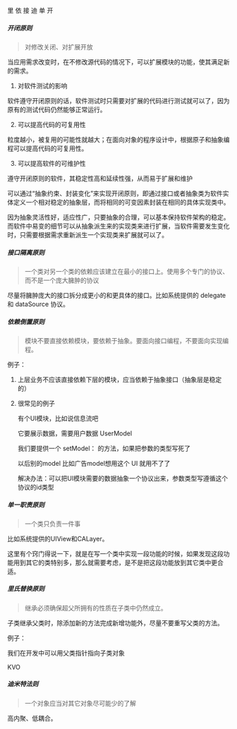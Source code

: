 里 依 接 迪 单 开

##### 开闭原则

> 对修改关闭、对扩展开放

 当应用需求改变时，在不修改源代码的情况下，可以扩展模块的功能，使其满足新的需求。

1. 对软件测试的影响

软件遵守开闭原则的话，软件测试时只需要对扩展的代码进行测试就可以了，因为原有的测试代码仍然能够正常运行。

2. 可以提高代码的可复用性

粒度越小，被复用的可能性就越大；在面向对象的程序设计中，根据原子和抽象编程可以提高代码的可复用性。

3. 可以提高软件的可维护性

遵守开闭原则的软件，其稳定性高和延续性强，从而易于扩展和维护

可以通过“抽象约束、封装变化”来实现开闭原则，即通过接口或者抽象类为软件实体定义一个相对稳定的抽象层，而将相同的可变因素封装在相同的具体实现类中。

因为抽象灵活性好，适应性广，只要抽象的合理，可以基本保持软件架构的稳定。而软件中易变的细节可以从抽象派生来的实现类来进行扩展，当软件需要发生变化时，只需要根据需求重新派生一个实现类来扩展就可以了。

##### 接口隔离原则

> 一个类对另一个类的依赖应该建立在最小的接口上。使用多个专门的协议、而不是一个庞大臃肿的协议

尽量将臃肿庞大的接口拆分成更小的和更具体的接口。比如系统提供的 delegate 和 dataSource 协议。

##### 依赖倒置原则

> 模块不要直接依赖模块，要依赖于抽象。要面向接口编程，不要面向实现编程。

例子：

1. 上层业务不应该直接依赖下层的模块，应当依赖于抽象接口（抽象层是稳定的）

2. 很常见的例子 

   有个UI模块，比如说信息流吧

   它要展示数据，需要用户数据 UserModel

   我们要提供一个 setModel： 的方法，如果把参数的类型写死了

   以后别的model 比如广告model想用这个 UI 就用不了了

   解决办法：可以把UI模块需要的数据抽象一个协议出来，参数类型写遵循这个协议的id类型

##### 单一职责原则

> 一个类只负责一件事

比如系统提供的UIView和CALayer。

这里有个窍门得说一下，就是在写一个类中实现一段功能的时候，如果发现这段功能用到其它的类特别多，那么就需要考虑，是不是把这段功能放到其它类中更合适。



##### 里氏替换原则

> 继承必须确保超父所拥有的性质在子类中仍然成立。

子类继承父类时，除添加新的方法完成新增功能外，尽量不要重写父类的方法。

例子：

我们在开发中可以用父类指针指向子类对象

KVO

##### 迪米特法则

> 一个对象应当对其它对象尽可能少的了解

高内聚、低耦合。
